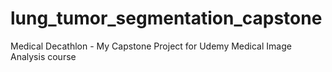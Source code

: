 # lung_tumor_segmentation_capstone
Medical Decathlon - My Capstone Project for Udemy Medical Image Analysis course
